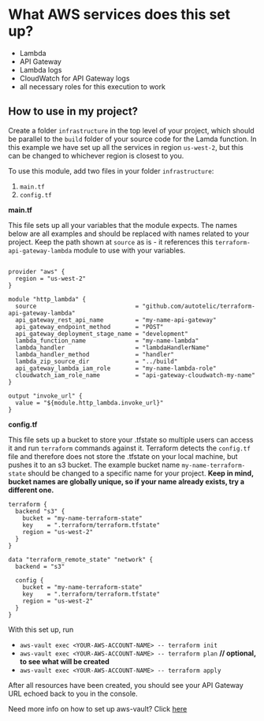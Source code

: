 # What AWS services does this set up?

- Lambda
- API Gateway
- Lambda logs
- CloudWatch for API Gateway logs
- all necessary roles for this execution to work


## How to use in my project?

Create a folder `infrastructure` in the top level of your project, which should be parallel to the `build` folder of your source code for the Lamda function.
In this example we have set up all the services in region `us-west-2`, but this can be changed to whichever region is closest to you.

To use this module, add two files in your folder `infrastructure`: 
1. `main.tf`
2. `config.tf`

**main.tf** 

This file sets up all your variables that the module expects. 
The names below are all examples and should be replaced with names related to your project.
Keep the path shown at `source` as is - it references this `terraform-api-gateway-lambda` module to use with your variables.

```hcl

provider "aws" {
  region = "us-west-2"
}

module "http_lambda" {
  source                            = "github.com/autotelic/terraform-api-gateway-lambda"
  api_gateway_rest_api_name         = "my-name-api-gateway"
  api_gateway_endpoint_method       = "POST"
  api_gateway_deployment_stage_name = "development"
  lambda_function_name              = "my-name-lambda"
  lambda_handler                    = "lambdaHandlerName"
  lambda_handler_method             = "handler"
  lambda_zip_source_dir             = "../build"
  api_gateway_lambda_iam_role       = "my-name-lambda-role"
  cloudwatch_iam_role_name          = "api-gateway-cloudwatch-my-name"
}

output "invoke_url" {
  value = "${module.http_lambda.invoke_url}"
}

```  


**config.tf**  

This file sets up a bucket to store your .tfstate so multiple users can access it and run `terraform` commands against it.
Terraform detects the `config.tf` file and therefore does not store the .tfstate on your local machine, but pushes it to an s3 bucket.
The example bucket name `my-name-terraform-state` should be changed to a specific name for your project.
__Keep in mind, bucket names are globally unique, so if your name already exists, try a different one.__


```
terraform {
  backend "s3" {
    bucket = "my-name-terraform-state"
    key    = ".terraform/terraform.tfstate"
    region = "us-west-2"
  }
}

data "terraform_remote_state" "network" {
  backend = "s3"

  config {
    bucket = "my-name-terraform-state"
    key    = ".terraform/terraform.tfstate"
    region = "us-west-2"
  }
}
```

With this set up, run
- `aws-vault exec <YOUR-AWS-ACCOUNT-NAME> -- terraform init`
- `aws-vault exec <YOUR-AWS-ACCOUNT-NAME> -- terraform plan` __// optional, to see what will be created__
- `aws-vault exec <YOUR-AWS-ACCOUNT-NAME> -- terraform apply`

After all resources have been created, you should see your API Gateway URL echoed back to you in the console.


Need more info on how to set up aws-vault? Click [here](https://github.com/99designs/aws-vault)
